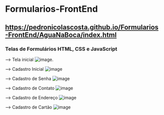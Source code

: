 # Formularios-FrontEnd
## https://pedronicolascosta.github.io/Formularios-FrontEnd/AguaNaBoca/index.html
### Telas de Formulários HTML, CSS e JavaScript

--> Tela inicial
![image](https://github.com/pedronicolascosta/Formularios-FrontEnd/assets/79856294/3b6d0c4a-f2f8-4d50-a76a-fe1f6a9aedd4).


--> Cadastro Inicial
![image](https://github.com/pedronicolascosta/Formularios-FrontEnd/assets/79856294/722a0fd9-51af-4d26-b454-fca8a0428532)


--> Cadastro de Senha
![image](https://github.com/pedronicolascosta/Formularios-FrontEnd/assets/79856294/0bd3073f-04ca-4cf1-a802-93a6bb8e68b3)


--> Cadastro de Contato
![image](https://github.com/pedronicolascosta/Formularios-FrontEnd/assets/79856294/bdce6c3f-7888-426b-b432-8090b771b89d)


--> Cadastro de Endereço
![image](https://github.com/pedronicolascosta/Formularios-FrontEnd/assets/79856294/eba734af-b6d7-425f-975c-ae87ebed554a)


--> Cadastro de Cartão
![image](https://github.com/pedronicolascosta/Formularios-FrontEnd/assets/79856294/1e4c0afe-6763-427c-be4a-89e19c98a7bc)
